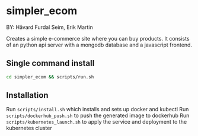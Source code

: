 # simpler_ecom

BY: Håvard Furdal Seim, Erik Martin

Creates a simple e-commerce site where you can buy products. It consists of an python api server with a mongodb database and a javascript frontend.

## Single command install

```bash
cd simpler_ecom && scripts/run.sh
```

## Installation

Run `scripts/install.sh` which installs and sets up docker and kubectl
Run `scripts/dockerhub_push.sh` to push the generated image to dockerhub
Run `scripts/kubernetes_launch.sh` to apply the service and deployment to the kubernetes cluster
